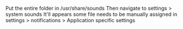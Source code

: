 Put the entire folder in /usr/share/sounds
Then navigate to settings > system sounds
It'll appears
some file needs to be manually assigned in
settings > notifications > Application specific settings 

